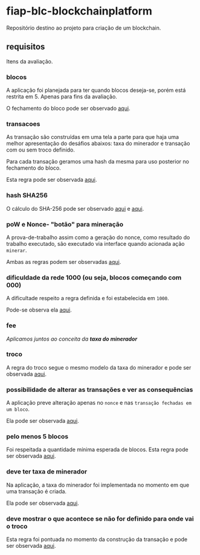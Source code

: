 # fiap-blc-blockchainplatform

Repositório destino ao projeto para criação de um blockchain.

## requisitos

Itens da avaliação.

### blocos

A aplicação foi planejada para ter quando blocos deseja-se, porém está restrita em 5. Apenas para fins da avaliação.

O fechamento do bloco pode ser observado [aqui](./src/app/services/bloco.service.ts).

### transacoes

As transação são construídas em uma tela a parte para que haja uma melhor apresentação do desáfios abaixos: taxa do minerador e transação com ou sem troco definido.

Para cada transação geramos uma hash da mesma para uso posterior no fechamento do bloco.

Esta regra pode ser observada [aqui](./src/app/services/bloco.transacoes.ts).

### hash SHA256

O cálculo do SHA-256 pode ser observado [aqui](./src/app/services/bloco.service.ts) e [aqui](./src/app/services/bloco.transacoes.ts).

### poW e Nonce- "botão" para mineração

A prova-de-trabalho assim como a geração do nonce, como resultado do trabalho executado, são executado via interface quando acionada ação `minerar`.

Ambas as regras podem ser observadas [aqui](./src/app/services/bloco.service.ts).

### dificuldade da rede 1000 (ou seja, blocos começando com 000)

A dificultade respeito a regra definida e foi estabelecida em `1000`.

Pode-se observa ela [aqui](./src/app/services/bloco.service.ts).

### fee

_Aplicamos juntos ao conceita da **taxa do minerador**_

### troco

A regra do troco segue o mesmo modelo da taxa do minerador e pode ser observada [aqui](./src//app/pages/transacoes/transacoes.component.html).

### possibilidade de alterar as transações e ver as consequências

A aplicação preve alteração apenas no `nonce` e nas `transação fechadas em um bloco`.

Ela pode ser observada [aqui](./src//app/pages/blocos/blocos.component.html).

### pelo menos 5 blocos

Foi respeitada a quantidade mínima esperada de blocos. Esta regra pode ser observada [aqui](./src/app/services/bloco.service.ts).

### deve ter taxa de minerador

Na aplicação, a taxa do minerador foi implementada no momento em que uma transação é criada.

Ela pode ser observada [aqui](./src//app/pages/transacoes/transacoes.component.html).

### deve mostrar o que acontece se não for definido para onde vai o troco

Esta regra foi pontuada no momento da construção da transação e pode ser observada [aqui](./src//app/pages/transacoes/transacoes.component.html).
